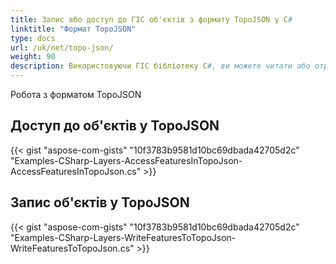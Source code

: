 ```yaml
---
title: Запис або доступ до ГІС об'єктів з формату TopoJSON у C#
linktitle: "Формат TopoJSON"
type: docs
url: /uk/net/topo-json/
weight: 90
description: Використовуючи ГІС бібліотеку C#, ви можете читати або отримувати доступ до ГІС об'єктів з формату TopoJSON та записувати їх у цей формат.
---
```


Робота з форматом TopoJSON

## **Доступ до об'єктів у TopoJSON**
{{< gist "aspose-com-gists" "10f3783b9581d10bc69dbada42705d2c" "Examples-CSharp-Layers-AccessFeaturesInTopoJson-AccessFeaturesInTopoJson.cs" >}}
## **Запис об'єктів у TopoJSON**
{{< gist "aspose-com-gists" "10f3783b9581d10bc69dbada42705d2c" "Examples-CSharp-Layers-WriteFeaturesToTopoJson-WriteFeaturesToTopoJson.cs" >}}
